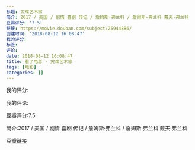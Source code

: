 ```yaml
---
标题: 灾难艺术家
简介: 2017 / 美国 / 剧情 喜剧 传记 / 詹姆斯·弗兰科 / 詹姆斯·弗兰科 戴夫·弗兰科
豆瓣评分: '7.5'
链接: https://movie.douban.com/subject/25944886/
创建时间: '2018-08-12 16:08:47'
我的评分:
标签:
评论:
date: 2018-08-12 16:08:47
title: 看了电影 - 灾难艺术家
tags: [电影]
categories: []
---
```


我的评分:

我的评论:

豆瓣评分:7.5

简介:2017 / 美国 / 剧情 喜剧 传记 / 詹姆斯·弗兰科 / 詹姆斯·弗兰科 戴夫·弗兰科

[豆瓣链接](https://movie.douban.com/subject/25944886/)

